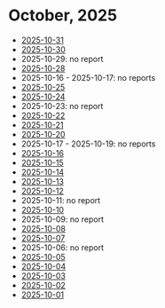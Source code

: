 # October, 2025

* [2025-10-31](31)
* [2025-10-30](30)
* 2025-10-29: no report
* [2025-10-28](28)
* 2025-10-16 - 2025-10-17: no reports
* [2025-10-25](25)
* [2025-10-24](24)
* 2025-10-23: no report
* [2025-10-22](22)
* [2025-10-21](21)
* [2025-10-20](20)
* 2025-10-17 - 2025-10-19: no reports
* [2025-10-16](16)
* [2025-10-15](15)
* [2025-10-14](14)
* [2025-10-13](13)
* [2025-10-12](12)
* 2025-10-11: no report
* [2025-10-10](10)
* 2025-10-09: no report
* [2025-10-08](08)
* [2025-10-07](07)
* 2025-10-06: no report
* [2025-10-05](05)
* [2025-10-04](04)
* [2025-10-03](03)
* [2025-10-02](02)
* [2025-10-01](01)
